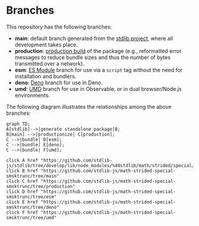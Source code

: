 <!--

@license Apache-2.0

Copyright (c) 2022 The Stdlib Authors.

Licensed under the Apache License, Version 2.0 (the "License");
you may not use this file except in compliance with the License.
You may obtain a copy of the License at

    http://www.apache.org/licenses/LICENSE-2.0

Unless required by applicable law or agreed to in writing, software
distributed under the License is distributed on an "AS IS" BASIS,
WITHOUT WARRANTIES OR CONDITIONS OF ANY KIND, either express or implied.
See the License for the specific language governing permissions and
limitations under the License.

-->

# Branches

This repository has the following branches:

-   **main**: default branch generated from the [stdlib project][stdlib-url], where all development takes place.
-   **production**: [production build][production-url] of the package (e.g., reformatted error messages to reduce bundle sizes and thus the number of bytes transmitted over a network).
-   **esm**: [ES Module][esm-url] branch for use via a `script` tag without the need for installation and bundlers.
-   **deno**: [Deno][deno-url] branch for use in Deno.
-   **umd**: [UMD][umd-url] branch for use in Observable, or in dual browser/Node.js environments.

The following diagram illustrates the relationships among the above branches:

```mermaid
graph TD;
A[stdlib]-->|generate standalone package|B;
B[main] -->|productionize| C[production];
C -->|bundle| D[esm];
C -->|bundle| E[deno];
C -->|bundle| F[umd];

click A href "https://github.com/stdlib-js/stdlib/tree/develop/lib/node_modules/%40stdlib/math/strided/special/smsktrunc"
click B href "https://github.com/stdlib-js/math-strided-special-smsktrunc/tree/main"
click C href "https://github.com/stdlib-js/math-strided-special-smsktrunc/tree/production"
click D href "https://github.com/stdlib-js/math-strided-special-smsktrunc/tree/esm"
click E href "https://github.com/stdlib-js/math-strided-special-smsktrunc/tree/deno"
click F href "https://github.com/stdlib-js/math-strided-special-smsktrunc/tree/umd"
```

[stdlib-url]: https://github.com/stdlib-js/stdlib/tree/develop/lib/node_modules/%40stdlib/math/strided/special/smsktrunc
[production-url]: https://github.com/stdlib-js/math-strided-special-smsktrunc/tree/production
[deno-url]: https://github.com/stdlib-js/math-strided-special-smsktrunc/tree/deno
[umd-url]: https://github.com/stdlib-js/math-strided-special-smsktrunc/tree/umd
[esm-url]: https://github.com/stdlib-js/math-strided-special-smsktrunc/tree/esm